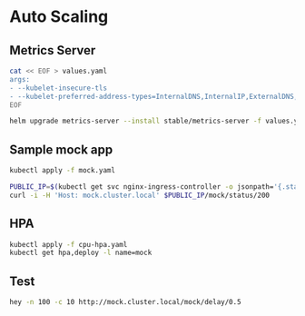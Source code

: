 # Auto Scaling

## Metrics Server

```bash
cat << EOF > values.yaml
args:
- --kubelet-insecure-tls
- --kubelet-preferred-address-types=InternalDNS,InternalIP,ExternalDNS,ExternalIP,Hostname
EOF

helm upgrade metrics-server --install stable/metrics-server -f values.yaml
```

## Sample mock app

```bash
kubectl apply -f mock.yaml

PUBLIC_IP=$(kubectl get svc nginx-ingress-controller -o jsonpath='{.status.loadBalancer.ingress[*].ip}')
curl -i -H 'Host: mock.cluster.local' $PUBLIC_IP/mock/status/200
```

## HPA

```bash
kubectl apply -f cpu-hpa.yaml
kubectl get hpa,deploy -l name=mock
```

## Test

```bash
hey -n 100 -c 10 http://mock.cluster.local/mock/delay/0.5
```
